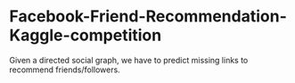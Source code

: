 # Facebook-Friend-Recommendation-Kaggle-competition
Given a directed social graph, we have to predict missing links to recommend friends/followers.
